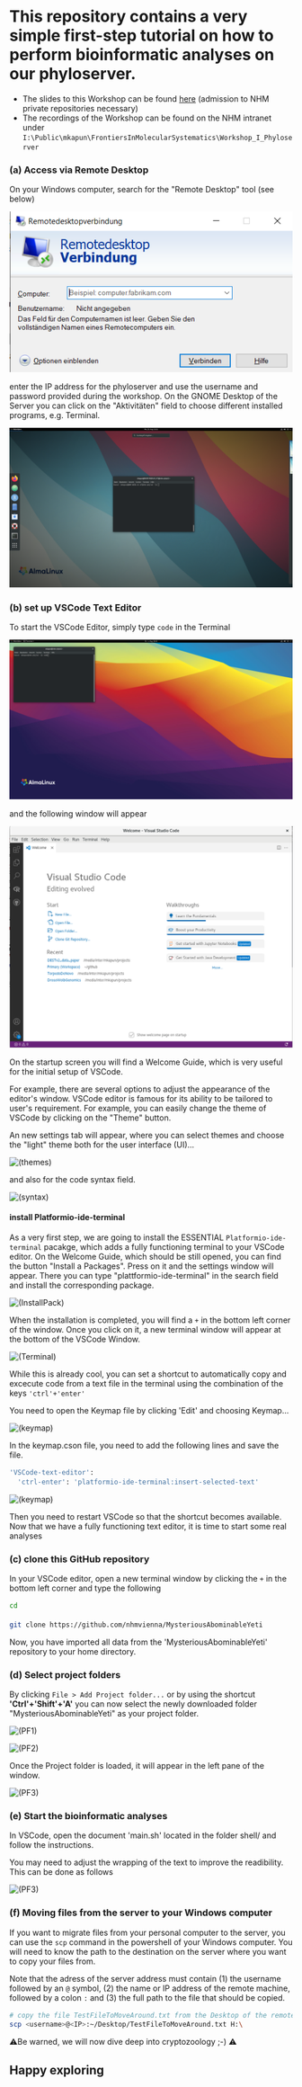 # This repository contains a very simple first-step tutorial on how to perform bioinformatic analyses on our phyloserver.

-   The slides to this Workshop can be found [here](https://github.com/nhmvienna/FirstSteps/blob/main/resources/Workshop_Phyloserver2.pdf) (admission to NHM private repositories necessary)
-   The recordings of the Workshop can be found on the NHM intranet under `I:\Public\mkapun\FrontiersInMolecularSystematics\Workshop_I_Phyloserver`

### (a) Access via Remote Desktop

On your Windows computer, search for the "Remote Desktop" tool (see below)

![RemoteDesktop](.bckup/Images/Workshop/RD.png)

enter the IP address for the phyloserver and use the username and password provided during the workshop. On the GNOME Desktop of the Server you can click on the "Aktivitäten" field to choose different installed programs, e.g. Terminal.

![AlmaLinuxTerminal](.bckup/Images/AlmaLinuxTerminal.png)

### (b) set up VSCode Text Editor

To start the VSCode Editor, simply type `code` in the Terminal

![RemoteDesktop](.bckup/Images/VSCode/code.png)

and the following window will appear

![RemoteDesktop](.bckup/Images/VSCode/VSC_start.png)

On the startup screen you will find a Welcome Guide, which is very useful for the initial setup of VSCode.

For example, there are several options to adjust the appearance of the editor's window. VSCode editor is famous for its ability to be tailored to user's requirement. For example, you can easily change the theme of VSCode by clicking on the "Theme" button.

An new settings tab will appear, where you can select themes and choose the "light" theme both for the user interface (UI)...

![(themes)](.bckup/Images/Workshop/VSCode_Themes.png)

and also for the code syntax field.

![(syntax)](.bckup/Images/Workshop/VSCode_SyntaxThemes.png)

#### install Platformio-ide-terminal

As a very first step, we are going to install the ESSENTIAL `Platformio-ide-terminal` pacakge, which adds a fully functioning terminal to your VSCode editor. On the Welcome Guide, which should be still opened, you can find the button "Install a Packages". Press on it and the settings window will appear. There you can type "plattformio-ide-terminal" in the search field and install the corresponding package.

![(InstallPack)](.bckup/Images/Workshop/VSCode_Installpack.png)

When the installation is completed, you will find a `+` in the bottom left corner of the window. Once you click on it, a new terminal window will appear at the bottom of the VSCode Window.

![(Terminal)](.bckup/Images/Workshop/VSCode_terminal.png)

While this is already cool, you can set a shortcut to automatically copy and excecute code from a text file in the terminal using the combination of the keys `'ctrl'+'enter'`

You need to open the Keymap file by clicking 'Edit' and choosing Keymap...

![(keymap)](.bckup/Images/Workshop/VSCode_keymap.png)

In the keymap.cson file, you need to add the following lines and save the file.

```bash
'VSCode-text-editor':
  'ctrl-enter': 'platformio-ide-terminal:insert-selected-text'
```

![(keymap)](.bckup/Images/Workshop/VSCode_keymap_terminal.png)

Then you need to restart VSCode so that the shortcut becomes available. Now that we have a fully functioning text editor, it is time to start some real analyses

### (c) clone this GitHub repository

In your VSCode editor, open a new terminal window by clicking the `+` in the bottom left corner and type the following

```bash
cd

git clone https://github.com/nhmvienna/MysteriousAbominableYeti
```

Now, you have imported all data from the 'MysteriousAbominableYeti' repository to your home directory.

### (d) Select project folders

By clicking `File > Add Project folder...` or by using the shortcut **'Ctrl'+'Shift'+'A'** you can now select the newly downloaded folder "MysteriousAbominableYeti" as your project folder.

![(PF1)](.bckup/Images/Workshop/VSCode_ProjectFolder.png)

![(PF2)](.bckup/Images/Workshop/VSCode_ProjectFolder2.png)

Once the Project folder is loaded, it will appear in the left pane of the window.

![(PF3)](.bckup/Images/Workshop/VSCode_ProjectFolder3.png)

### (e) Start the bioinformatic analyses

In VSCode, open the document 'main.sh' located in the folder shell/ and follow the instructions.

You may need to adjust the wrapping of the text to improve the readibility. This can be done as follows

![(PF3)](.bckup/Images/Workshop/VSCode_Softwrap.png)

### (f) Moving files from the server to your Windows computer

If you want to migrate files from your personal computer to the server, you can use the `scp` command in the powershell of your Windows computer. You will need to know the path to the destination on the server where you want to copy your files from.

Note that the adress of the server address must contain (1) the username followed by an `@` symbol, (2) the name or IP address of the remote machine, followed by a colon `:` and (3) the full path to the file that should be copied.

```bash
# copy the file TestFileToMoveAround.txt from the Desktop of the remote machine to the H:\ drive on your Windows machine
scp <username>@<IP>:~/Desktop/TestFileToMoveAround.txt H:\
```

:warning:Be warned, we will now dive deep into cryptozoology ;-) :warning:

## Happy exploring
